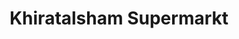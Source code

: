 ---
title: "Khiratalsham Supermarkt"
url: /paderborn/khiratalsham-supermarkt/
shop: Lebensmittel
---